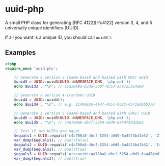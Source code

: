 # uuid-php

A small PHP class for generating [RFC 4122][rfc4122] version 3, 4, and 5 universally unique identifiers (UUID).

If all you want is a unique ID, you should call `uuid4()`.

## Examples

```php
<?php
require_once 'uuid.php';

    // Generate a version 3 (name-based and hashed with MD5) UUID
    $uuid3 = UUID::uuid3(UUID::NAMESPACE_DNS, 'php.net');
    echo $uuid3 . "\n"; // 11a38b9a-b3da-360f-9353-a5a725514269

    // Generate a version 4 (random) UUID
    $uuid4 = UUID::uuid4();
    echo $uuid4 . "\n"; // e.g. 2140a926-4a47-465c-b622-4571ad9bb378

    // Generate a version 5 (name-based and hashed with SHA1) UUID
    $uuid5 = UUID::uuid5(UUID::NAMESPACE_DNS, 'php.net');
    echo $uuid5 . "\n"; // c4a760a8-dbcf-5254-a0d9-6a4474bd1b62

    // Test if two UUIDs are equal
    $equals1 = UUID::equals('c4a760a8-dbcf-5254-a0d9-6a4474bd1b62', '2140a926-4a47-465c-b622-4571ad9bb378');
    var_dump($equals1); // bool(false)
    $equals2 = UUID::equals('c4a760a8-dbcf-5254-a0d9-6a4474bd1b62', 'C4A760A8-DBCF-5254-A0D9-6A4474BD1B62');
    var_dump($equals2); // bool(true)
    $equals3 = UUID::equals('urn:uuid:c4a760a8-dbcf-5254-a0d9-6a4474bd1b62', 'C4A760A8-DBCF-5254-a0D9-6A4474BD1B62');
    var_dump($equals3); // bool(true)

```
